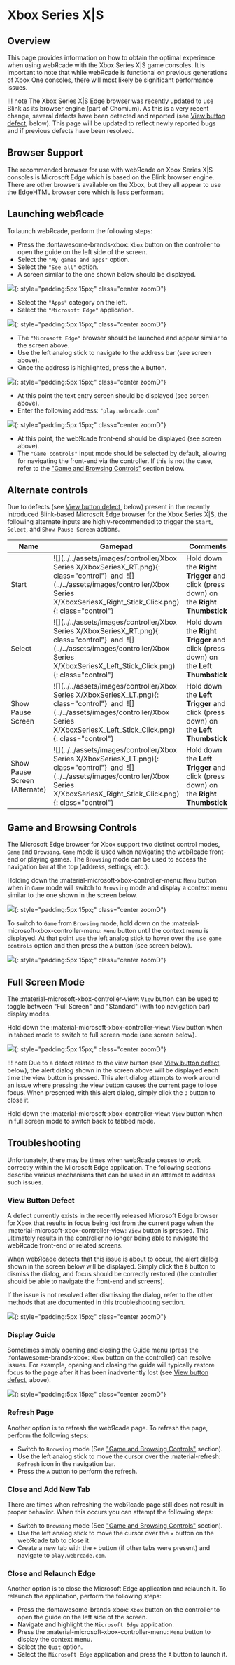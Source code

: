 # Xbox Series X|S

## Overview

This page provides information on how to obtain the optimal experience when using webЯcade with the Xbox Series X|S game consoles. It is important to note that while webЯcade is functional on previous generations of Xbox One consoles, there will most likely be significant performance issues.

!!! note
    The Xbox Series X|S Edge browser was recently updated to use Blink as its browser engine
    (part of Chomium). As this is a very recent change, several defects have been detected
    and reported (see [View button defect](#view-button-defect), below). This page will be updated
    to reflect newly reported bugs and if previous defects have been resolved. 

## Browser Support

The recommended browser for use with webЯcade on Xbox Series X|S consoles is Microsoft Edge which is based on the Blink browser engine. There are other browsers available on the Xbox, but they all appear to use the EdgeHTML browser core which is less performant.

## Launching webЯcade

To launch webЯcade, perform the following steps:

* Press the :fontawesome-brands-xbox: `Xbox` button on the controller to open the guide on the left side of the screen.
* Select the `"My games and apps"` option.
* Select the `"See all"` option.
* A screen similar to the one shown below should be displayed.

![](../../assets/images/platforms/xbox/launch-edge-new.png){: style="padding:5px 15px;" class="center zoomD"}

* Select the `"Apps"` category on the left.
* Select the `"Microsoft Edge"` application.

![](../../assets/images/platforms/xbox/select-url-new.png){: style="padding:5px 15px;" class="center zoomD"}

* The `"Microsoft Edge"` browser should be launched and appear similar to the screen above.
* Use the left analog stick to navigate to the address bar (see screen above).
* Once the address is highlighted, press the `A` button.

![](../../assets/images/platforms/xbox/enter-url-new.png){: style="padding:5px 15px;" class="center zoomD"}

* At this point the text entry screen should be displayed (see screen above).
* Enter the following address: `"play.webrcade.com"`

![](../../assets/images/platforms/xbox/webrcade-new.png){: style="padding:5px 15px;" class="center zoomD"}

* At this point, the webЯcade front-end should be displayed (see screen above).
* The `"Game controls"` input mode should be selected by default, allowing for navigating the front-end via the controller. If this is not the case, refer to the ["Game and Browsing Controls"](#game-and-browsing-controls) section below.

## Alternate controls

Due to defects (see [View button defect](#view-button-defect), below) present in the recently introduced Blink-based Microsoft Edge browser for the Xbox Series X|S, the following alternate inputs are highly-recommended to trigger the `Start`, `Select`, and `Show Pause Screen` actions.

| __Name__ | <div style="min-width:140px">__Gamepad__</div> | __Comments__ |
| --- | --- | --- |
| Start            | ![](../../assets/images/controller/Xbox Series X/XboxSeriesX_RT.png){: class="control"} &nbsp;and&nbsp; ![](../../assets/images/controller/Xbox Series X/XboxSeriesX_Right_Stick_Click.png){: class="control"} | Hold down the __Right Trigger__ and click (press down) on the __Right Thumbstick__. |
| Select           | ![](../../assets/images/controller/Xbox Series X/XboxSeriesX_RT.png){: class="control"} &nbsp;and&nbsp; ![](../../assets/images/controller/Xbox Series X/XboxSeriesX_Left_Stick_Click.png){: class="control"} | Hold down the __Right Trigger__ and click (press down) on the __Left Thumbstick__. |
| Show Pause Screen<br>        | ![](../../assets/images/controller/Xbox Series X/XboxSeriesX_LT.png){: class="control"} &nbsp;and&nbsp; ![](../../assets/images/controller/Xbox Series X/XboxSeriesX_Left_Stick_Click.png){: class="control"} | Hold down the __Left Trigger__ and click (press down) on the __Left Thumbstick__. |
| Show Pause Screen<br>(Alternate)        | ![](../../assets/images/controller/Xbox Series X/XboxSeriesX_LT.png){: class="control"} &nbsp;and&nbsp; ![](../../assets/images/controller/Xbox Series X/XboxSeriesX_Right_Stick_Click.png){: class="control"} | Hold down the __Left Trigger__ and click (press down) on the __Right Thumbstick__. |

## Game and Browsing Controls

The Microsoft Edge browser for Xbox support two distinct control modes, `Game` and `Browsing`. `Game` mode is used when navigating the webЯcade front-end or playing games. The `Browsing` mode can be used to access the navigation bar at the top (address, settings, etc.).

Holding down the :material-microsoft-xbox-controller-menu: `Menu` button when in `Game` mode will switch to `Browsing` mode and display a context menu similar to the one shown in the screen below.

![](../../assets/images/platforms/xbox/use-browsing-controls-new.png){: style="padding:5px 15px;" class="center zoomD"}

To switch to `Game` from `Browsing` mode, hold down on the :material-microsoft-xbox-controller-menu: `Menu` button until the context menu is displayed. At that point use the left analog stick to hover over the `Use game controls` option and then press the `A` button (see screen below).

![](../../assets/images/platforms/xbox/use-game-controls-new.png){: style="padding:5px 15px;" class="center zoomD"}

## Full Screen Mode

The :material-microsoft-xbox-controller-view: `View` button can be used to toggle between "Full Screen" and "Standard" (with top navigation bar) display modes.


Hold down the :material-microsoft-xbox-controller-view: `View` button when in tabbed mode to switch to full screen mode (see screen below).

![](../../assets/images/platforms/xbox/full-screen-mode-new.png){: style="padding:5px 15px;" class="center zoomD"}

!!! note
    Due to a defect related to the view button (see [View button defect](#view-button-defect), below),
    the alert dialog shown in the screen above will be displayed each time the view button is pressed. 
    This alert dialog attempts to work around an issue where pressing the view button causes the current
    page to lose focus. When presented with this alert dialog, simply click the `B` button to close it.    

Hold down the :material-microsoft-xbox-controller-view: `View` button when in full screen mode to switch back to tabbed mode.


## Troubleshooting

Unfortunately, there may be times when webЯcade ceases to work correctly within the Microsoft Edge application. The following sections describe various mechanisms that can be used in an attempt to address such issues.

### View Button Defect

A defect currently exists in the recently released Microsoft Edge browser for Xbox that results in 
focus being lost from the current page when the :material-microsoft-xbox-controller-view: `View`
button is pressed. This ultimately results in the controller no longer being able to navigate the webЯcade
front-end or related screens. 

When webЯcade detects that this issue is about to occur, the alert dialog shown in the screen below will be displayed. Simply click the `B` button to dismiss the dialog, and focus should be correctly restored (the
controller should be able to navigate the front-end and screens).

If the issue is not resolved after dismissing the dialog, refer to the other methods that are documented
in this troubleshooting section.

![](../../assets/images/platforms/xbox/view-button-defect.png){: style="padding:5px 15px;" class="center zoomD"}

### Display Guide

Sometimes simply opening and closing the Guide menu (press the :fontawesome-brands-xbox: `Xbox` button on the controller) can resolve issues. For example, opening and closing the guide will typically restore focus to the page after it has been inadvertently lost (see [View button defect](#view-button-defect), above).

![](../../assets/images/platforms/xbox/display-guide-new.png){: style="padding:5px 15px;" class="center zoomD"}

### Refresh Page

Another option is to refresh the webЯcade page. To refresh the page, perform the following steps:

* Switch to `Browsing` mode (See ["Game and Browsing Controls"](#game-and-browsing-controls) section).
* Use the left analog stick to move the cursor over the :material-refresh:  `Refresh` icon in the navigation bar.
* Press the `A` button to perform the refresh.

### Close and Add New Tab

There are times when refreshing the webЯcade page still does not result in proper behavior. When this occurs you can attempt the following steps:

* Switch to `Browsing` mode (See ["Game and Browsing Controls"](#game-and-browsing-controls) section).
* Use the left analog stick to move the cursor over the `x` button on the webЯcade tab to close it.
* Create a new tab with the `+` button (if other tabs were present) and navigate to `play.webrcade.com`.

### Close and Relaunch Edge

Another option is to close the Microsoft Edge application and relaunch it. To relaunch the application, perform the following steps:

* Press the  :fontawesome-brands-xbox:  `Xbox` button on the controller to open the guide on the left side of the screen.
* Navigate and highlight the `Microsoft Edge` application.
* Press the :material-microsoft-xbox-controller-menu: `Menu` button to display the context menu.
* Select the `Quit` option.
* Select the `Microsoft Edge` application and press the `A` button to launch it.






